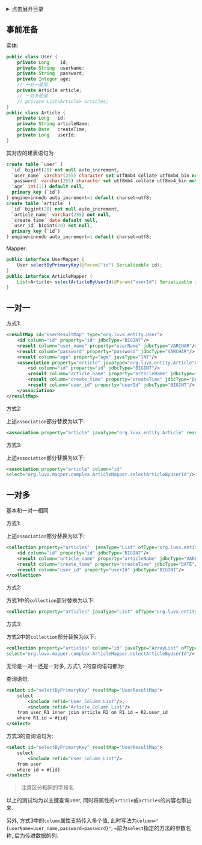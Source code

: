 <details>
<summary>点击展开目录</summary>
<!-- TOC -->

- [事前准备](#事前准备)
- [一对一](#一对一)
- [一对多](#一对多)

<!-- /TOC -->
</details>


## 事前准备
实体:
```Java
public class User {
    private Long    id;
    private String  userName;
    private String  password;
    private Integer age;
    // 一对一使用
    private Article article;
    // 一对多使用
    // private List<Article> articles;
}
public class Article {
    private Long   id;
    private String articleName;
    private Date   createTime;
    private Long   userId;
}
```

其对应的建表语句为
```sql
create table `user` (
  `id` bigint(20) not null auto_increment,
  `user_name` varchar(255) character set utf8mb4 collate utf8mb4_bin not null,
  `password` varchar(255) character set utf8mb4 collate utf8mb4_bin not null,
  `age` int(11) default null,
  primary key (`id`)
) engine=innodb auto_increment=1 default charset=utf8;
create table `article` (
  `id` bigint(20) not null auto_increment,
  `article_name` varchar(255) not null,
  `create_time` date default null,
  `user_id` bigint(20) not null,
  primary key (`id`)
) engine=innodb auto_increment=1 default charset=utf8;
```

Mapper:
```Java
public interface UserMapper {
    User selectByPrimaryKey(@Param("id") Serializable id);
}
public interface ArticleMapper {
    List<Article> selectArticleByUserId(@Param("userId") Serializable id);
}
```

## 一对一

方式1:

```xml
<resultMap id="UserResultMap" type="org.luvx.entity.User">
    <id column="id" property="id" jdbcType="BIGINT"/>
    <result column="user_name" property="userName" jdbcType="VARCHAR"/>
    <result column="password" property="password" jdbcType="VARCHAR"/>
    <result column="age" property="age" javaType="INT"/>
    <association property="article" javaType="org.luvx.entity.Article">
        <id column="id" property="id" jdbcType="BIGINT"/>
        <result column="article_name" property="articleName" jdbcType="VARCHAR"/>
        <result column="create_time" property="createTime" jdbcType="DATE"/>
        <result column="user_id" property="userId" jdbcType="BIGINT"/>
    </association>
</resultMap>
```
方式2:

上述`association`部分替换为以下:
```xml
<association property="article" javaType="org.luvx.entity.Article" resultMap="ArticleResultMap"/>
```

方式3:

上述`association`部分替换为以下:
```xml
<association property="article" column="id"
select="org.luvx.mapper.complex.ArticleMapper.selectArticleByUserId"/>
```

## 一对多

基本和一对一相同

方式1:

上述`association`部分替换为以下:

```xml
<collection property="articles"  javaType="List" ofType="org.luvx.entity.Article" >
    <id column="id" property="id" jdbcType="BIGINT"/>
    <result column="article_name" property="articleName" jdbcType="VARCHAR"/>
    <result column="create_time" property="createTime" jdbcType="DATE"/>
    <result column="user_id" property="userId" jdbcType="BIGINT"/>
</collection>
```

方式2:

方式1中的`collection`部分替换为以下:
```xml
<collection property="articles" javaType="List" ofType="org.luvx.entity.Article" resultMap="ArticleResultMap" />
```

方式3:

方式2中的`collection`部分替换为以下:
```xml
<collection property="articles" column="id" javaType="ArrayList" ofType="org.luvx.entity.Article"
select="org.luvx.mapper.complex.ArticleMapper.selectArticleByUserId"/>
```

无论是一对一还是一对多, 方式1, 2的查询语句都为:

查询语句:
```xml
<select id="selectByPrimaryKey" resultMap="UserResultMap">
    select
        <include refid="User_Column_List"/>,
        <include refid="Article_Column_List"/>
    from user R1 inner join article R2 on R1.id = R2.user_id
    where R1.id = #{id}
</select>
```

方式3的查询语句为:
```xml
<select id="selectByPrimaryKey" resultMap="UserResultMap">
    select
        <include refid="User_Column_List"/>
    from user
    where id = #{id}
</select>
```
> 注意区分相同的字段名

以上的测试均为以主键查询user, 同时将属性的`article`或`articles`的内容也取出来.

另外, 方式3中的`column`属性支持传入多个值, 此时写法为`column="{userName=user_name,password=password}"`, 
`=`前为`select`指定的方法的参数名称, 后为传进数据的列.


